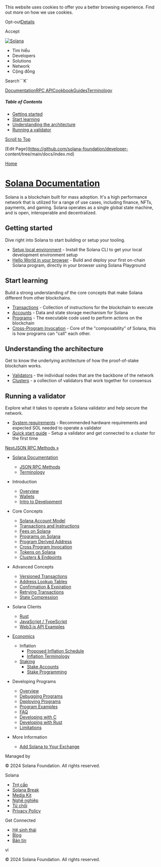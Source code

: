 This website uses cookies to offer you a better browsing experience. Find out
more on how we use cookies.

Opt-out[Details](/vi/privacy-policy#collection-of-information)

Accept

[![Solana](/_next/static/media/logotype-dark.f79d530d.svg)](/vi)

  * Tìm hiểu
  * Developers
  * Solutions
  * Network
  * Cộng đồng 

Search```K`

[Documentation](/vi/docs)[RPC
API](/vi/docs/rpc)[Cookbook](/vi/developers/cookbook)[Guides](/vi/developers/guides)[Terminology](/vi/docs/terminology)

##### Table of Contents

  * [Getting started](/vi/docs#getting-started)
  * [Start learning](/vi/docs#start-learning)
  * [Understanding the architecture](/vi/docs#understanding-the-architecture)
  * [Running a validator](/vi/docs#running-a-validator)

[Scroll to Top](/vi/docs#)

[Edit Page](https://github.com/solana-foundation/developer-
content/tree/main/docs/index.md)

[Home](/vi)

# [Solana Documentation](/vi/docs)

Solana is a blockchain built for mass adoption. It's a high performance
network that is utilized for a range of use cases, including finance, NFTs,
payments, and gaming. Solana operates as a single global state machine, and is
open, interoperable and decentralized.

## Getting started #

Dive right into Solana to start building or setup your tooling.

  * [Setup local environment](/vi/developers/guides/getstarted/setup-local-development) \- Install the Solana CLI to get your local development environment setup
  * [Hello World in your browser](/vi/developers/guides/getstarted/hello-world-in-your-browser) \- Build and deploy your first on-chain Solana program, directly in your browser using Solana Playground

## Start learning #

Build a strong understanding of the core concepts that make Solana different
from other blockchains.

  * [Transactions](/vi/docs/core/transactions) \- Collection of instructions for the blockchain to execute
  * [Accounts](/vi/docs/core/accounts) \- Data and state storage mechanism for Solana
  * [Programs](/vi/docs/core/programs) \- The executable code used to perform actions on the blockchain
  * [Cross-Program Invocation](/vi/docs/core/cpi) \- Core of the "composability" of Solana, this is how programs can "call" each other.

## Understanding the architecture #

Get to know the underlying architecture of how the proof-of-stake blockchain
works.

  * [Validators](https://docs.solanalabs.com/validator/anatomy) \- the individual nodes that are the backbone of the network
  * [Clusters](/vi/docs/core/clusters) \- a collection of validators that work together for consensus

## Running a validator #

Explore what it takes to operate a Solana validator and help secure the
network.

  * [System requirements](https://docs.solanalabs.com/operations/requirements) \- Recommended hardware requirements and expected SOL needed to operate a validator
  * [Quick start guide](https://docs.solanalabs.com/operations/setup-a-validator) \- Setup a validator and get connected to a cluster for the first time

[NextJSON RPC Methods »](/vi/docs/rpc)

  * [Solana Documentation](/vi/docs)

    * [JSON RPC Methods](/vi/docs/rpc)
    * [Terminology](/vi/docs/terminology)
  * Introduction

    * [Overview](/vi/docs/intro/overview)
    * [Wallets](/vi/docs/intro/wallets)
    * [Intro to Development](/vi/docs/intro/dev)
  * Core Concepts

    * [Solana Account Model](/vi/docs/core/accounts)
    * [Transactions and Instructions](/vi/docs/core/transactions)
    * [Fees on Solana](/vi/docs/core/fees)
    * [Programs on Solana](/vi/docs/core/programs)
    * [Program Derived Address](/vi/docs/core/pda)
    * [Cross Program Invocation](/vi/docs/core/cpi)
    * [Tokens on Solana](/vi/docs/core/tokens)
    * [Clusters & Endpoints](/vi/docs/core/clusters)
  * Advanced Concepts

    * [Versioned Transactions](/vi/docs/advanced/versions)
    * [Address Lookup Tables](/vi/docs/advanced/lookup-tables)
    * [Confirmation & Expiration](/vi/docs/advanced/confirmation)
    * [Retrying Transactions](/vi/docs/advanced/retry)
    * [State Compression](/vi/docs/advanced/state-compression)
  * Solana Clients

    * [Rust](/vi/docs/clients/rust)
    * [JavaScript / TypeScript](/vi/docs/clients/javascript)
    * [Web3.js API Examples](/vi/docs/clients/javascript-reference)
  * [Economics](/vi/docs/economics)

    * Inflation
      * [Proposed Inflation Schedule](/vi/docs/economics/inflation/inflation-schedule)
      * [Inflation Terminology](/vi/docs/economics/inflation/terminology)
    * [Staking](/vi/docs/economics/staking)
      * [Stake Accounts](/vi/docs/economics/staking/stake-accounts)
      * [Stake Programming](/vi/docs/economics/staking/stake-programming)
  * Developing Programs

    * [Overview](/vi/docs/programs/overview)
    * [Debugging Programs](/vi/docs/programs/debugging)
    * [Deploying Programs](/vi/docs/programs/deploying)
    * [Program Examples](/vi/docs/programs/examples)
    * [FAQ](/vi/docs/programs/faq)
    * [Developing with C](/vi/docs/programs/lang-c)
    * [Developing with Rust](/vi/docs/programs/lang-rust)
    * [Limitations](/vi/docs/programs/limitations)
  * More Information

    * [Add Solana to Your Exchange](/vi/docs/more/exchange)

Managed by

[](/vi)

[](/youtube)[](/twitter)[](/discord)[](/reddit)[](/github)[](/telegram)

© 2024 Solana Foundation. All rights reserved.

Solana

  * [Trợ cấp](https://solana.org/grants)
  * [Solana Break](https://break.solana.com/)
  * [Media Kit](/vi/branding)
  * [Nghề nghiệp ](https://jobs.solana.com/)
  * [Từ chối](/vi/tos)
  * [Privacy Policy](/vi/privacy-policy)

Get Connected

  * [Hệ sinh thái](/vi/ecosystem)
  * [Blog](/vi/news)
  * [Bản tin](/vi/newsletter)

vi

© 2024 Solana Foundation. All rights reserved.

